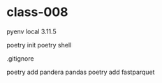 # class-008

pyenv local 3.11.5

poetry init
poetry shell

.gitignore

poetry add pandera pandas
poetry add fastparquet
